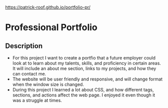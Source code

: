https://patrick-roof.github.io/portfolio-pr/

# Professional Portfolio

## Description

- For this project I want to create a portfio that a future employer could look at to learn about my talents, skills, and proficiency in certain areas. It will include an about me section, links to my projects, and how they can contact me.
- The website will be user friendly and responsive, and will change format when the window size is changed.
- During this project I learned a lot about CSS, and how different tags, sections, and actions affect the web page. I enjoyed it even though it was a struggle at times.
